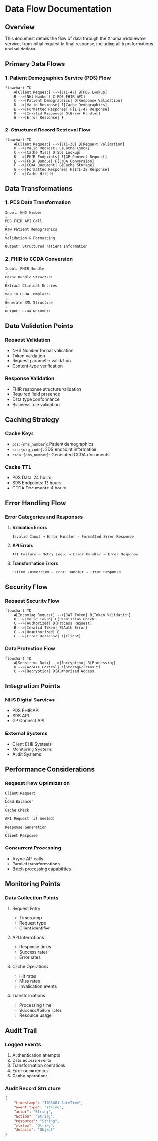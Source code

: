 # Data Flow Documentation

## Overview
This document details the flow of data through the Xhuma middleware service, from initial request to final response, including all transformations and validations.

## Primary Data Flows

### 1. Patient Demographics Service (PDS) Flow
```mermaid
flowchart TD
    A[Client Request] -->|ITI-47| B[PDS Lookup]
    B -->|NHS Number| C[PDS FHIR API]
    C -->|Patient Demographics| D[Response Validation]
    D -->|Valid Response| E[Cache Demographics]
    E -->|Formatted Response| F[ITI-47 Response]
    D -->|Invalid Response| G[Error Handler]
    G -->|Error Response| F
```

### 2. Structured Record Retrieval Flow
```mermaid
flowchart TD
    A[Client Request] -->|ITI-38| B[Request Validation]
    B -->|Valid Request| C[Cache Check]
    C -->|Cache Miss| D[SDS Lookup]
    D -->|FHIR Endpoints| E[GP Connect Request]
    E -->|FHIR Bundle| F[CCDA Conversion]
    F -->|CCDA Document| G[Cache Storage]
    G -->|Formatted Response| H[ITI-38 Response]
    C -->|Cache Hit| H
```

## Data Transformations

### 1. PDS Data Transformation
```
Input: NHS Number
↓
PDS FHIR API Call
↓
Raw Patient Demographics
↓
Validation & Formatting
↓
Output: Structured Patient Information
```

### 2. FHIR to CCDA Conversion
```
Input: FHIR Bundle
↓
Parse Bundle Structure
↓
Extract Clinical Entries
↓
Map to CCDA Templates
↓
Generate XML Structure
↓
Output: CCDA Document
```

## Data Validation Points

### Request Validation
- NHS Number format validation
- Token validation
- Request parameter validation
- Content-type verification

### Response Validation
- FHIR response structure validation
- Required field presence
- Data type conformance
- Business rule validation

## Caching Strategy

### Cache Keys
- `pds:{nhs_number}`: Patient demographics
- `sds:{org_code}`: SDS endpoint information
- `ccda:{nhs_number}`: Generated CCDA documents

### Cache TTL
- PDS Data: 24 hours
- SDS Endpoints: 12 hours
- CCDA Documents: 4 hours

## Error Handling Flow

### Error Categories and Responses
1. **Validation Errors**
   ```
   Invalid Input → Error Handler → Formatted Error Response
   ```

2. **API Errors**
   ```
   API Failure → Retry Logic → Error Handler → Error Response
   ```

3. **Transformation Errors**
   ```
   Failed Conversion → Error Handler → Error Response
   ```

## Security Flow

### Request Security Flow
```mermaid
flowchart TD
    A[Incoming Request] -->|JWT Token| B[Token Validation]
    B -->|Valid Token| C[Permission Check]
    C -->|Authorized| D[Process Request]
    B -->|Invalid Token| E[Auth Error]
    C -->|Unauthorized| E
    E -->|Error Response| F[Client]
```

### Data Protection Flow
```mermaid
flowchart TD
    A[Sensitive Data] -->|Encryption| B[Processing]
    B -->|Access Control| C[Storage/Transit]
    C -->|Decryption| D[Authorized Access]
```

## Integration Points

### NHS Digital Services
- PDS FHIR API
- SDS API
- GP Connect API

### External Systems
- Client EHR Systems
- Monitoring Systems
- Audit Systems

## Performance Considerations

### Request Flow Optimization
```
Client Request
↓
Load Balancer
↓
Cache Check
↓
API Request (if needed)
↓
Response Generation
↓
Client Response
```

### Concurrent Processing
- Async API calls
- Parallel transformations
- Batch processing capabilities

## Monitoring Points

### Data Collection Points
1. Request Entry
   - Timestamp
   - Request type
   - Client identifier

2. API Interactions
   - Response times
   - Success rates
   - Error rates

3. Cache Operations
   - Hit rates
   - Miss rates
   - Invalidation events

4. Transformations
   - Processing time
   - Success/failure rates
   - Resource usage

## Audit Trail

### Logged Events
1. Authentication attempts
2. Data access events
3. Transformation operations
4. Error occurrences
5. Cache operations

### Audit Record Structure
```json
{
    "timestamp": "ISO8601 DateTime",
    "event_type": "String",
    "actor": "String",
    "action": "String",
    "resource": "String",
    "status": "String",
    "details": "Object"
}

